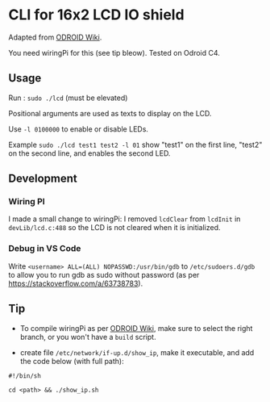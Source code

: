 # CLI for 16x2 LCD IO shield

Adapted from [ODROID Wiki](https://wiki.odroid.com/accessory/display/16x2_lcd_io_shield/c/start).

You need wiringPi for this (see tip bleow). Tested on Odroid C4.

## Usage

Run : `sudo ./lcd` (must be elevated)

Positional arguments are used as texts to display on the LCD.

Use `-l 0100000` to enable or disable LEDs.

Example `sudo ./lcd test1 test2 -l 01` show "test1" on the first line, "test2" on the second line, and enables the second LED.

## Development

### Wiring PI

I made a small change to wiringPi: I removed `lcdClear` from `lcdInit` in `devLib/lcd.c:488` so the LCD is not cleared when it is initialized.

### Debug in VS Code

Write `<username> ALL=(ALL) NOPASSWD:/usr/bin/gdb` to `/etc/sudoers.d/gdb` to allow you to run gdb as sudo without password (as per https://stackoverflow.com/a/63738783).

## Tip

- To compile wiringPi as per [ODROID Wiki](https://wiki.odroid.com/accessory/display/16x2_lcd_io_shield/c/start), make sure to select the right branch, or you won't have a `build` script.

- create file `/etc/network/if-up.d/show_ip`, make it executable, and add the code below (with full path):

```
#!/bin/sh

cd <path> && ./show_ip.sh
```
